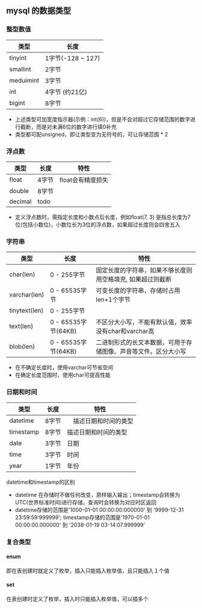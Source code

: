 ## mysql 的数据类型

### 整型数值
| 类型 | 长度 | 
| --- | --- | 
| tinyint | 1字节(-128 ~ 127) |
| smallint | 2字节 |
| meduimint | 3字节 |
| int | 4字节 (约21亿)|
| bigint | 8字节 |

- 上述类型可加宽度指示器(示例：int(6))，但是不会对超过它存储范围的数字进行截断，而是对未满6位的数字进行填0补充
- 类型都可配unsigned，即让类型变为无符号的，可让存储范围 * 2

### 浮点数
| 类型 | 长度 | 特性 |
| --- | --- |  --- | 
| float | 4字节 | float会有精度损失|
| double | 8字节 | |
| decimal |todo | |

- 定义浮点数时，需指定长度和小数点后长度，例如float(7, 3) 是指总长度为7位(包括小数位)，小数位长为3位的浮点数，如果超过长度则会四舍五入

### 字符串
| 类型 | 长度 | 特性 |
| --- | --- | --- |
| char(len) | 0 - 255字节 | 固定长度的字符串，如果不够长度则用空格填充, 如果超过则截断  |
| varchar(len) | 0 - 65535字节 | 可变长度的字符串，存储时占用len+1个字节 | 
| tinytext(len) | 0 - 255字节 | |
| text(len) | 0 - 65535字节(64KB) | 不区分大小写，不能有默认值，效率没有char和varchar高 |
| blob(len) | 0 - 65535字节(64KB) | 二进制形式的长文本数据，可用于存储图像、声音等文件。区分大小写 |

- 在不确定长度时，使用varchar可节省空间
- 在确定长度范围时，使用char可提高性能

### 日期和时间

| 类型 | 长度 | 特性 |
| --- | --- | --- |
| datetime | 8字节 |　描述日期和时间的类型 |
| timestamp | 8字节 | 描述日期和时间的类型　|
| date | 3字节 | 日期　|
| time | 3字节 | 时间　|
| year | 1字节 | 年份　|

datetime和timestamp的区别
- datetime 在存储时不做任何改变，原样输入输出；timestamp会转换为UTC(世界标准时间)进行存储，查询时会转换为对应时区返回
- datetime存储的范围是'1000-01-01 00:00:00:000000' 到 '9999-12-31 23:59:59:999999'; timestamp存储的范围是'1970-01-01 00:00:00.000000' 到 '2038-01-19 03-14:07.999999'

### 复合类型
#### enum
即在表创建时就定义了枚举，插入只能插入枚举值，且只能插入１个值

#### set
在表创建时定义了枚举，插入时只能插入枚举值，可以插多个

